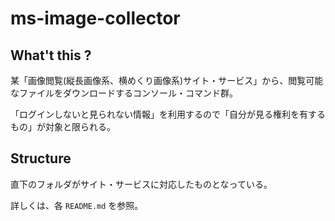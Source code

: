 # ms-image-collector

## What't this ?

某「画像閲覧(縦長画像系、横めくり画像系)サイト・サービス」から、閲覧可能なファイルをダウンロードするコンソール・コマンド群。

「ログインしないと見られない情報」を利用するので「自分が見る権利を有するもの」が対象と限られる。

## Structure

直下のフォルダがサイト・サービスに対応したものとなっている。

詳しくは、各 `README.md` を参照。
